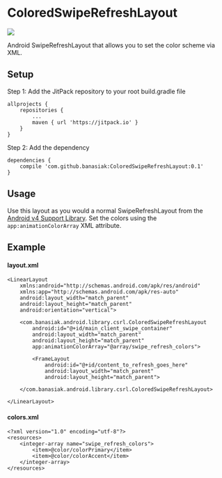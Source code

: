# ColoredSwipeRefreshLayout

[![](https://jitpack.io/v/banasiak/ColoredSwipeRefreshLayout.svg)](https://jitpack.io/#banasiak/ColoredSwipeRefreshLayout)

Android SwipeRefreshLayout that allows you to set the color scheme via XML.

## Setup

Step 1: Add the JitPack repository to your root build.gradle file
````
allprojects {
    repositories {
        ...
        maven { url 'https://jitpack.io' }
    }
}
````

Step 2: Add the dependency
````
dependencies {
    compile 'com.github.banasiak:ColoredSwipeRefreshLayout:0.1'
}
````

## Usage
Use this layout as you would a normal SwipeRefreshLayout from the [Android v4 Support Library](https://developer.android.com/reference/android/support/v4/widget/SwipeRefreshLayout.html).
Set the colors using the `app:animationColorArray` XML attribute.

## Example

#### layout.xml
````    
<LinearLayout
    xmlns:android="http://schemas.android.com/apk/res/android"
    xmlns:app="http://schemas.android.com/apk/res-auto"
    android:layout_width="match_parent"
    android:layout_height="match_parent"
    android:orientation="vertical">
    
    <com.banasiak.android.library.csrl.ColoredSwipeRefreshLayout
        android:id="@+id/main_client_swipe_container"
        android:layout_width="match_parent"
        android:layout_height="match_parent"
        app:animationColorArray="@array/swipe_refresh_colors">

        <FrameLayout
            android:id="@+id/content_to_refresh_goes_here"
            android:layout_width="match_parent"
            android:layout_height="match_parent">

    </com.banasiak.android.library.csrl.ColoredSwipeRefreshLayout>
    
</LinearLayout>
````

#### colors.xml
````
<?xml version="1.0" encoding="utf-8"?>
<resources>
    <integer-array name="swipe_refresh_colors">
        <item>@color/colorPrimary</item>
        <item>@color/colorAccent</item>
    </integer-array>
</resources>
````
